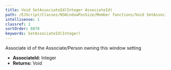 ```yaml
---
title: Void SetAssociateId(Integer AssociateId)
path: /EJScript/Classes/NSWindowPosSize/Member functions/Void SetAssociateId(Integer p_0)
intellisense: 1
classref: 1
sortOrder: 8870
keywords: SetAssociateId(Integer)
---
```



Associate id of the Associate/Person owning this window setting



* **AssociateId:** Integer
* **Returns:** Void


